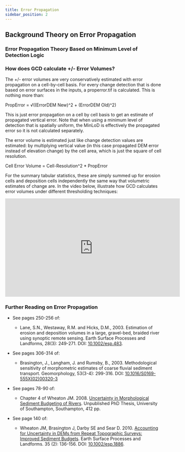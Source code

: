 ```yaml
---
title: Error Propagation
sidebar_position: 2
---
```


## Background Theory on Error Propagation

### Error Propagation Theory Based on Minimum Level of Detection Logic

<YouTubeEmbed videoId="boXszBr0RHQ"/>

### How does GCD calculate +/- Error Volumes?

The +/- error volumes are very conservatively estimated with error propagation on a cell-by-cell basis. For every change detection that is done based on error surfaces in the inputs, a properror.tif is calculated. This is nothing more than:

  PropError = √((ErrorDEM New)^2 + (ErrorDEM Old)^2)

This is just error propagation on a cell by cell basis to get an estimate of propagated vertical error. Note that when using a minimum level of detection that is spatially uniform, the MinLoD is effectively the propagated error so it is not calculated separately. 

The error volume is estimated just like change detection values are estimated: by multiplying vertical value (in this case propagated DEM error instead of elevation change) by the cell area, which is just the square of cell resolution.

  Cell Error Volume = Cell-Resolution^2 * PropError

For the summary tabular statistics, these are simply summed up for erosion cells and deposition cells independently the same way that volumetric estimates of change are. In the video below, illustrate how GCD calculates error volumes under different thresholding techniques:


<div align="center">
  <iframe width="560" height="315" src="https://www.youtube.com/embed/FHBcCf2Nx5k" frameBorder="0" allow="encrypted-media" allowFullScreen title="GCD Error Volumes Video"></iframe>
</div>

### Further Reading on Error Propagation

- See pages 250-256 of:
  - Lane, S.N., Westaway, R.M. and Hicks, D.M., 2003. Estimation of erosion and deposition volumes in a large, gravel-bed, braided river using synoptic remote sensing. Earth Surface Processes and Landforms, 28(3): 249-271. DOI: [10.1002/esp.483](http://dx.doi.org/10.1002/esp.483).

- See pages 306-314 of:
  - Brasington, J., Langham, J. and Rumsby, B., 2003. Methodological sensitivity of morphometric estimates of coarse fluvial sediment transport. Geomorphology, 53(3-4): 299-316. DOI: [10.1016/S0169-555X(02)00320-3](http://dx.doi.org/10.1016/S0169-555X%2802%2900320-3) 

- See pages 78-90 of: 
  - Chapter 4 of Wheaton JM. 2008. [Uncertainty in Morphological Sediment Budgeting of Rivers](http://www.joewheaton.org/Home/research/projects-1/morphological-sediment-budgeting/phdthesis). Unpublished PhD Thesis, University of Southampton, Southampton, 412 pp.

- See page 140 of:
  - Wheaton JM, Brasington J, Darby SE and Sear D. 2010. [Accounting for Uncertainty in DEMs from Repeat Topographic Surveys: Improved Sediment Budgets](http://dx.doi.org/10.1002/esp.1886). Earth Surface Processes and Landforms. 35 (2): 136-156. DOI: [10.1002/esp.1886](http://dx.doi.org/10.1002/esp.1886).
